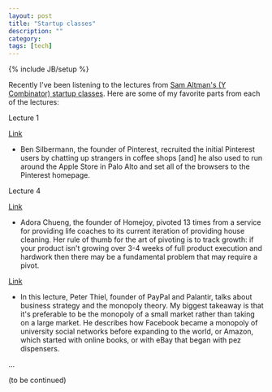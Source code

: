 ```yaml
---
layout: post
title: "Startup classes"
description: ""
category: 
tags: [tech]
---
```

{% include JB/setup %}

Recently I've been listening to the lectures from [Sam Altman's (Y Combinator) startup classes](http://startupclass.samaltman.com/).
Here are some of my favorite parts from each of the lectures:

<div class="mSpotlight">Lecture 1 </div>

[Link](http://startupclass.samaltman.com/courses/lec01/)

- Ben Silbermann, the founder of Pinterest, recruited the initial Pinterest users by chatting up strangers in coffee
shops [and] he also used to run around the Apple Store in Palo Alto and set all of the browsers to the Pinterest homepage.

<div class="mSpotlight">Lecture 4 </div>

[Link](http://startupclass.samaltman.com/courses/lec04/)

- Adora Chueng, the founder of Homejoy, pivoted 13 times from a service for providing life coaches to its current
iteration of providing house cleaning. Her rule of thumb for the art of pivoting is to track growth: if your product
isn't growing over 3-4 weeks of full product execution and hardwork then there may be a fundamental problem that may
require a pivot.

[Link](http://startupclass.samaltman.com/courses/lec05/)

- In this lecture, Peter Thiel, founder of PayPal and Palantir, talks about business strategy and the monopoly theory.
My biggest takeaway is that it's preferable to be the monopoly of a small market rather than taking on a large
market. He describes how Facebook became a monopoly of university social networks before expanding to the world, or
Amazon, which started with online books, or with eBay that began with pez dispensers.

...

(to be continued)


